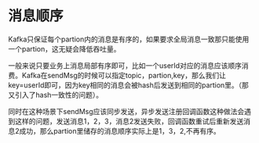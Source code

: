# 消息顺序

Kafka只保证每个partion内的消息是有序的，如果要求全局消息一致那只能使用一个partion，这无疑会降低吞吐量。

一般来说只要业务上消息局部有序即可，比如一个userId对应的消息应该顺序消费。Kafka在sendMsg的时候可以指定topic，partion,key，那么我们让key=userId即可，因为key相同的消息会被hash后发送到相同的partion里。（那又引入了hash一致性的问题）。

同时在这种场景下sendMsg应该同步发送，异步发送注册回调函数这种做法会遇到这样的问题，发送消息1，2，3，消息2发送失败，回调函数重试后重新发送消息2成功，那么partion里储存的消息顺序实际上是1，3，2,不再有序。

